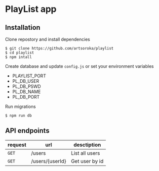 # PlayList app 

## Installation 

Clone repostory and install dependencies 
```
$ git clone https://github.com/artsoroka/playlist
$ cd playlist 
$ npm intall 
```

Create database and update ```config.js``` or set your environment variables 
* PLAYLIST_PORT
* PL_DB_USER  
* PL_DB_PSWD  
* PL_DB_NAME  
* PL_DB_PORT 

Run migrations 
```
$ npm run db 
```
## API endpoints

|request   | url  | desctiption  |
|---|---|---|
| ```GET```  | /users  | List all users |
| ```GET```  | /users/{userId}  | Get user by id | 